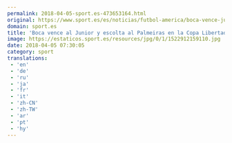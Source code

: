```yaml
---
permalink: 2018-04-05-sport.es-473653164.html
original: https://www.sport.es/es/noticias/futbol-america/boca-vence-junior-escolta-palmeiras-grupo-copa-libertadores-6735797?utm_source=rss-noticias&utm_medium=feed&utm_campaign=futbol-america
domain: sport.es
title: 'Boca vence al Junior y escolta al Palmeiras en la Copa Libertadores'
image: https://estaticos.sport.es/resources/jpg/0/1/1522912159110.jpg
date: 2018-04-05 07:30:05
category: sport
translations: 
 - 'en'
 - 'de'
 - 'ru'
 - 'ja'
 - 'fr'
 - 'it'
 - 'zh-CN'
 - 'zh-TW'
 - 'ar'
 - 'pt'
 - 'hy'
---
```


